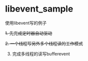 # libevent_sample
使用libevent写的例子


~~1. 先完成定时器自动驱动~~

~~2. 一个线程写另外多个线程读的工作模式~~

3. 完成多线程的读写bufferevent
